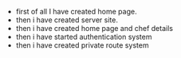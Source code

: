 * first of all I have created home page.
* then i have created server site.
* then i have created home page and chef details
* then i have started authentication system
* then i have created private route system